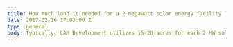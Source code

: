 ```yaml
---
title: How much land is needed for a 2 megawatt solar energy facility ?
date: 2017-02-16 17:03:00 Z
type: general
body: Typically, LAM Development utilizes 15-20 acres for each 2 MW solar farm.
---
```


